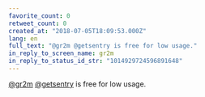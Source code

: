```yaml
---
favorite_count: 0
retweet_count: 0
created_at: "2018-07-05T18:09:53.000Z"
lang: en
full_text: "@gr2m @getsentry is free for low usage."
in_reply_to_screen_name: gr2m
in_reply_to_status_id_str: "1014929724596891648"
---
```


[@gr2m](https://twitter.com/gr2m) [@getsentry](https://twitter.com/getsentry) is
free for low usage.

